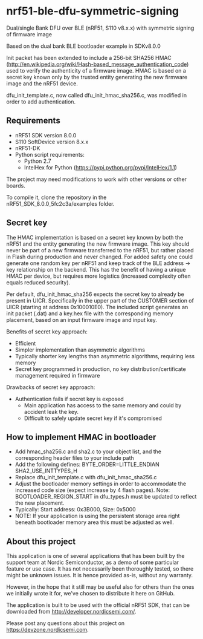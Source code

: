 nrf51-ble-dfu-symmetric-signing
===============================
Dual/single Bank DFU over BLE (nRF51, S110 v8.x.x) with symmetric signing of firmware image

Based on the dual bank BLE bootloader example in SDKv8.0.0

Init packet has been extended to include a 256-bit SHA256 HMAC (http://en.wikipedia.org/wiki/Hash-based_message_authentication_code) used to verify the authenticity of a firmware image.
HMAC is based on a secret key known only by the trusted entity generating the new firmware image and the nRF51 device.

dfu_init_template.c, now called dfu_init_hmac_sha256.c, was modified in order to add authentication.

Requirements
------------
- nRF51 SDK version 8.0.0
- S110 SoftDevice version 8.x.x
- nRF51-DK
- Python script requirements:
  - Python 2.7 
  - IntelHex for Python (https://pypi.python.org/pypi/IntelHex/1.1)

The project may need modifications to work with other versions or other boards. 

To compile it, clone the repository in the nRF51_SDK_8.0.0_5fc2c3a/examples folder.

Secret key
----------
The HMAC implementation is based on a secret key known by both the nRF51 and the entity generating the new firmware image. 
This key should never be part of a new firmware transferred to the nRF51, but rather placed in Flash during production and never changed.
For added safety one could generate one random key per nRF51 and keep track of the BLE address -> key relationship on the backend. 
This has the benefit of having a unique HMAC per device, but requires more logistics (increased complexity often equals reduced security).

Per default, dfu_init_hmac_sha256 expects the secret key  to already be present in UICR. Specifically in the upper part of the CUSTOMER section of UICR (starting at address 0x100010E0).
The included script generates an init packet (.dat) and a key.hex file with the corresponding memory placement, based on an input firmware image and input key.

Benefits of secret key approach:
- Efficient 
- Simpler implementation than asymmetric algorithms
- Typically shorter key lengths than asymmetric algorithms, requiring less memory
- Secret key programmed in production, no key distribution/certificate management required in firmware

Drawbacks of secret key approach:
- Authentication fails if secret key is exposed
  - Main application has access to the same memory and could by accident leak the key.
  - Difficult to safely update secret key if it's compromised  

How to implement HMAC in bootloader
-----------------------------------
- Add hmac_sha256.c and sha2.c to your object list, and the corresponding header files to your include path
- Add the following defines: BYTE_ORDER=LITTLE_ENDIAN SHA2_USE_INTTYPES_H 
- Replace dfu_init_template.c with dfu_init_hmac_sha256.c
- Adjust the bootloader memory settings in order to accommodate the increased code size (expect increase by 4 flash pages). Note: BOOTLOADER_REGION_START in dfu_types.h must be updated to reflect the new placement. 
 - Typically: Start address: 0x3B000, Size: 0x5000
- NOTE: If your application is using the persistent storage area right beneath bootloader memory area this must be adjusted as well. 

About this project
------------------
This application is one of several applications that has been built by the support team at Nordic Semiconductor, as a demo of some particular feature or use case. It has not necessarily been thoroughly tested, so there might be unknown issues. It is hence provided as-is, without any warranty. 

However, in the hope that it still may be useful also for others than the ones we initially wrote it for, we've chosen to distribute it here on GitHub. 

The application is built to be used with the official nRF51 SDK, that can be downloaded from http://developer.nordicsemi.com/.

Please post any questions about this project on https://devzone.nordicsemi.com.

